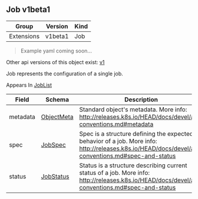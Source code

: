 ## Job v1beta1

Group        | Version     | Kind
------------ | ---------- | -----------
Extensions | v1beta1 | Job

> Example yaml coming soon...

<aside class="notice">Other api versions of this object exist: <a href="#job-v1">v1</a> </aside>

Job represents the configuration of a single job.

<aside class="notice">
Appears In  <a href="#joblist-v1beta1">JobList</a> </aside>

Field        | Schema     | Description
------------ | ---------- | -----------
metadata | [ObjectMeta](#objectmeta-v1) | Standard object's metadata. More info: http://releases.k8s.io/HEAD/docs/devel/api-conventions.md#metadata
spec | [JobSpec](#jobspec-v1beta1) | Spec is a structure defining the expected behavior of a job. More info: http://releases.k8s.io/HEAD/docs/devel/api-conventions.md#spec-and-status
status | [JobStatus](#jobstatus-v1beta1) | Status is a structure describing current status of a job. More info: http://releases.k8s.io/HEAD/docs/devel/api-conventions.md#spec-and-status

